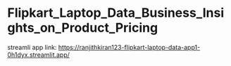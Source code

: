 # Flipkart_Laptop_Data_Business_Insights_on_Product_Pricing
streamli app link: https://ranjithkiran123-flipkart-laptop-data-app1-0h1dyx.streamlit.app/
